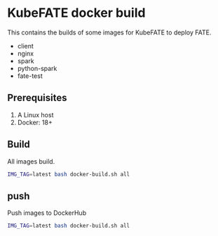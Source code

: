 # KubeFATE docker build

This contains the builds of some images for KubeFATE to deploy FATE.

- client
- nginx
- spark
- python-spark
- fate-test

## Prerequisites

1. A Linux host
2. Docker: 18+

## Build

All images build.

```bash
IMG_TAG=latest bash docker-build.sh all
```

## push

Push images to DockerHub

```bash
IMG_TAG=latest bash docker-build.sh all
```
